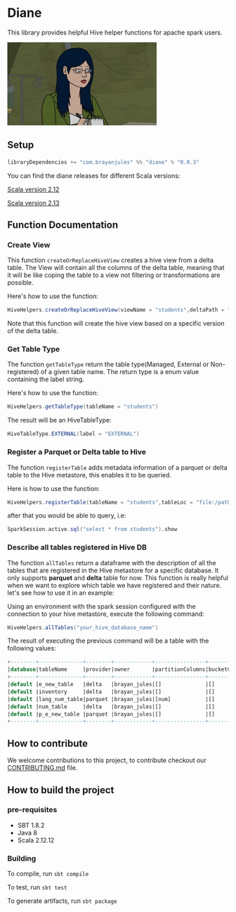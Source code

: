 # Diane

This library provides helpful Hive helper functions for apache spark users. 

![images](image/diane.png)

## Setup
```scala
libraryDependencies += "com.brayanjules" %% "diane" % "0.0.3"
```
You can find the diane releases for different Scala versions:

[Scala version 2.12](https://repo1.maven.org/maven2/com/brayanjules/diane_2.12/)

[Scala version 2.13](https://repo1.maven.org/maven2/com/brayanjules/diane_2.13/)


## Function Documentation

### Create View
This function `createOrReplaceHiveView` creates a hive view from a delta table. The View will contain all the columns
of the delta table, meaning that it will be like coping the table to a view not filtering or transformations are possible.

Here's how to use the function:
```scala
HiveHelpers.createOrReplaceHiveView(viewName = "students",deltaPath = "file:/path/to/your/delta-lake/table",deltaVersion = 100L)
```

Note that this function will create the hive view based on a specific version of the delta table.

### Get Table Type
The function `getTableType` return the table type(Managed, External or Non-registered) of a given table name. The
return type is a enum value containing the label string.

Here's how to use the function:
```scala
HiveHelpers.getTableType(tableName = "students")
```
The result will be an HiveTableType:

```scala
HiveTableType.EXTERNAL(label = "EXTERNAL")
```

### Register a Parquet or Delta table to Hive
The function `registerTable` adds metadata information of a parquet or delta table to the Hive metastore,
this enables it to be queried.

Here is how to use the function:
```scala
HiveHelpers.registerTable(tableName = "students",tableLoc = "file:/path/to/your/table", provider = HiveProvider.DELTA)
```
after that you would be able to query, i.e:
```scala
SparkSession.active.sql("select * from students").show
```

### Describe all tables registered in Hive DB
The function `allTables` return a dataframe with  the description of all the tables that are registered in the Hive metastore
for a specific database. It only supports **parquet** and **delta** table for now. This function is really helpful 
when we want to explore which table we have registered and their nature. let's see how to use it in an example:

Using an environment with the spark session configured with the connection to your hive metastore,
execute the following command:

```scala
HiveHelpers.allTables("your_hive_database_name")
```

The result of executing the previous command will be a table with the following values:
```sql
+--------+--------------+--------+------------+----------------+-------------+--------+--------------------------------------------------------------------------------------------------------------------------------------------------------------------------------------------------------------------------------------------------------------------------------------------------------------------------------------------------------------------------------------------------------------------------------------------------------------------------------------------------------+-------------------------------------------------------------------------------------------------------------------------------------------------------------------------------------------------------------------------------------------+
|database|tableName     |provider|owner       |partitionColumns|bucketColumns|type    |schema                                                                                                                                                                                                                                                                                                                                                                                                                                                                                                  |detail                                                                                                                                                                                                                                     |
+--------+--------------+--------+------------+----------------+-------------+--------+--------------------------------------------------------------------------------------------------------------------------------------------------------------------------------------------------------------------------------------------------------------------------------------------------------------------------------------------------------------------------------------------------------------------------------------------------------------------------------------------------------+-------------------------------------------------------------------------------------------------------------------------------------------------------------------------------------------------------------------------------------------+
|default |e_new_table   |delta   |brayan_jules|[]              |[]           |EXTERNAL|{"type":"struct","fields":[{"name":"num","type":"string","nullable":true,"metadata":{}},{"name":"description","type":"string","nullable":true,"metadata":{}}]}                                                                                                                                                                                                                                                                                                                                          |{tableProperties -> [delta.minReaderVersion=1,delta.minWriterVersion=2]}                                                                                                                                                                   |
|default |inventory     |delta   |brayan_jules|[]              |[]           |EXTERNAL|{"type":"struct","fields":[{"name":"id","type":"integer","nullable":true,"metadata":{}},{"name":"name","type":"string","nullable":true,"metadata":{}},{"name":"description","type":"string","nullable":true,"metadata":{}},{"name":"quantity","type":"integer","nullable":true,"metadata":{}},{"name":"price","type":"double","nullable":true,"metadata":{}},{"name":"vendor_id","type":"integer","nullable":true,"metadata":{}},{"name":"category_id","type":"integer","nullable":true,"metadata":{}}]}|{tableProperties -> [delta.minReaderVersion=1,delta.minWriterVersion=2]}                                                                                                                                                                   |
|default |lang_num_table|parquet |brayan_jules|[num]           |[]           |MANAGED |{"type":"struct","fields":[{"name":"description","type":"string","nullable":true,"metadata":{}},{"name":"num","type":"string","nullable":true,"metadata":{}}]}                                                                                                                                                                                                                                                                                                                                          |{inputFormat -> org.apache.hadoop.hive.ql.io.parquet.MapredParquetInputFormat, outputFormat -> org.apache.hadoop.hive.ql.io.parquet.MapredParquetOutputFormat, serdeLibrary -> org.apache.hadoop.hive.ql.io.parquet.serde.ParquetHiveSerDe}|
|default |num_table     |delta   |brayan_jules|[]              |[]           |MANAGED |{"type":"struct","fields":[{"name":"value","type":"string","nullable":true,"metadata":{}}]}                                                                                                                                                                                                                                                                                                                                                                                                             |{tableProperties -> [delta.minReaderVersion=1,delta.minWriterVersion=2]}                                                                                                                                                                   |
|default |p_e_new_table |parquet |brayan_jules|[]              |[]           |EXTERNAL|{"type":"struct","fields":[{"name":"num","type":"string","nullable":true,"metadata":{}},{"name":"description","type":"string","nullable":true,"metadata":{}}]}                                                                                                                                                                                                                                                                                                                                          |{inputFormat -> org.apache.hadoop.hive.ql.io.parquet.MapredParquetInputFormat, outputFormat -> org.apache.hadoop.hive.ql.io.parquet.MapredParquetOutputFormat, serdeLibrary -> org.apache.hadoop.hive.ql.io.parquet.serde.ParquetHiveSerDe}|
+--------+--------------+--------+------------+----------------+-------------+--------+--------------------------------------------------------------------------------------------------------------------------------------------------------------------------------------------------------------------------------------------------------------------------------------------------------------------------------------------------------------------------------------------------------------------------------------------------------------------------------------------------------+-------------------------------------------------------------------------------------------------------------------------------------------------------------------------------------------------------------------------------------------+
```


## How to contribute
We welcome contributions to this project, to contribute checkout our [CONTRIBUTING.md](CONTRIBUTING.md) file.

## How to build the project

### pre-requisites
* SBT 1.8.2
* Java 8
* Scala 2.12.12

### Building

To compile, run
`sbt compile`

To test, run
`sbt test`

To generate artifacts, run
`sbt package`
